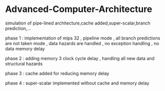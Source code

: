 # Advanced-Computer-Architecture
simulation of pipe-lined architecture,cache added,super-scalar,branch prediction,...

phase 1 : implementation of mips 32 , pipeline mode , all branch predictions are not taken mode ,
data hazards are handled , no exception handling , no data memory delay

phase 2 : adding memory 3 clock cycle delay , handling all new data and structural hazards

phase 3 : cache added for reducing memory delay

phase 4 : super-scalar implemented without cache and memory delay